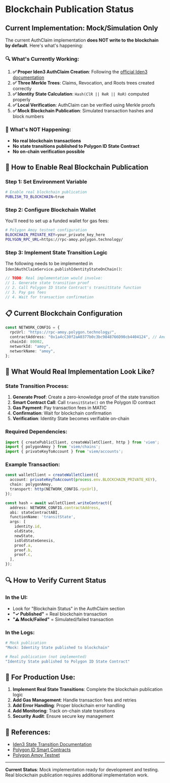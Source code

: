 # Blockchain Publication Status

## Current Implementation: **Mock/Simulation Only**

The current AuthClaim implementation **does NOT write to the blockchain by default**. Here's what's happening:

### 🔍 **What's Currently Working:**

1. **✅ Proper Iden3 AuthClaim Creation**: Following the [official Iden3 documentation](https://docs.iden3.io/getting-started/identity/identity-state/#create-identity-trees-and-add-authclaim)
2. **✅ Three Merkle Trees**: Claims, Revocation, and Roots trees created correctly
3. **✅ Identity State Calculation**: `Hash(ClR || ReR || RoR)` computed properly
4. **✅ Local Verification**: AuthClaim can be verified using Merkle proofs
5. **✅ Mock Blockchain Publication**: Simulated transaction hashes and block numbers

### 🚨 **What's NOT Happening:**

- **No real blockchain transactions**
- **No state transitions published to Polygon ID State Contract**
- **No on-chain verification possible**

## 🔧 **How to Enable Real Blockchain Publication**

### Step 1: Set Environment Variable

```bash
# Enable real blockchain publication
PUBLISH_TO_BLOCKCHAIN=true
```

### Step 2: Configure Blockchain Wallet

You'll need to set up a funded wallet for gas fees:

```bash
# Polygon Amoy testnet configuration
BLOCKCHAIN_PRIVATE_KEY=your_private_key_here
POLYGON_RPC_URL=https://rpc-amoy.polygon.technology/
```

### Step 3: Implement State Transition Logic

The following needs to be implemented in `Iden3AuthClaimService.publishIdentityStateOnChain()`:

```typescript
// TODO: Real implementation would involve:
// 1. Generate state transition proof
// 2. Call Polygon ID State Contract's transitState function
// 3. Pay gas fees
// 4. Wait for transaction confirmation
```

## 📋 **Current Blockchain Configuration**

```typescript
const NETWORK_CONFIG = {
  rpcUrl: "https://rpc-amoy.polygon.technology/",
  contractAddress: "0x1a4cC30f2aA0377b0c3bc9848766D90cb4404124", // Amoy testnet State contract
  chainId: 80002,
  networkId: "amoy",
  networkName: "amoy",
};
```

## 🎯 **What Would Real Implementation Look Like?**

### State Transition Process:

1. **Generate Proof**: Create a zero-knowledge proof of the state transition
2. **Smart Contract Call**: Call `transitState()` on the Polygon ID contract
3. **Gas Payment**: Pay transaction fees in MATIC
4. **Confirmation**: Wait for blockchain confirmation
5. **Verification**: Identity State becomes verifiable on-chain

### Required Dependencies:

```typescript
import { createPublicClient, createWalletClient, http } from 'viem';
import { polygonAmoy } from 'viem/chains';
import { privateKeyToAccount } from 'viem/accounts';
```

### Example Transaction:

```typescript
const walletClient = createWalletClient({
  account: privateKeyToAccount(process.env.BLOCKCHAIN_PRIVATE_KEY),
  chain: polygonAmoy,
  transport: http(NETWORK_CONFIG.rpcUrl),
});

const hash = await walletClient.writeContract({
  address: NETWORK_CONFIG.contractAddress,
  abi: stateContractABI,
  functionName: 'transitState',
  args: [
    identity.id,
    oldState,
    newState,
    isOldStateGenesis,
    proof.a,
    proof.b,
    proof.c,
  ],
});
```

## 🔍 **How to Verify Current Status**

### In the UI:
- Look for "Blockchain Status" in the AuthClaim section
- **"✓ Published"** = Real blockchain transaction
- **"⚠ Mock/Failed"** = Simulated/failed transaction

### In the Logs:
```bash
# Mock publication
"Mock: Identity State published to blockchain"

# Real publication (not implemented)
"Identity State published to Polygon ID State Contract"
```

## 🚀 **For Production Use:**

1. **Implement Real State Transitions**: Complete the blockchain publication logic
2. **Add Gas Management**: Handle transaction fees and retries
3. **Add Error Handling**: Proper blockchain error handling
4. **Add Monitoring**: Track on-chain state transitions
5. **Security Audit**: Ensure secure key management

## 📖 **References:**

- [Iden3 State Transition Documentation](https://docs.iden3.io/getting-started/identity/identity-state/)
- [Polygon ID Smart Contracts](https://github.com/iden3/contracts)
- [Polygon Amoy Testnet](https://polygon.technology/blog/introducing-the-amoy-testnet-for-polygon-pos)

---

**Current Status**: Mock implementation ready for development and testing. Real blockchain publication requires additional implementation work. 